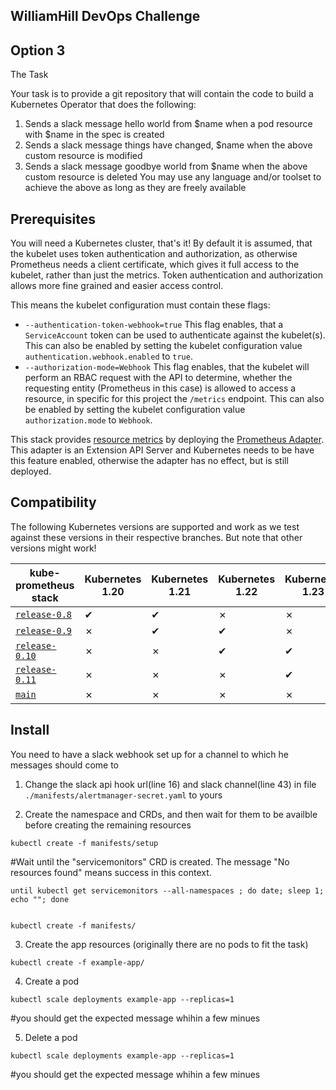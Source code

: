 ## WilliamHill DevOps Challenge

## Option 3

The Task

Your task is to provide a git repository that will contain the code to build a Kubernetes Operator that does
the following:
1. Sends a slack message hello world from $name when a pod resource with $name in the
spec is created
2. Sends a slack message things have changed, $name when the above custom resource is
modified
3. Sends a slack message goodbye world from $name when the above custom resource is deleted
You may use any language and/or toolset to achieve the above as long as they are freely available


## Prerequisites

You will need a Kubernetes cluster, that's it! By default it is assumed, that the kubelet uses token authentication and authorization, as otherwise Prometheus needs a client certificate, which gives it full access to the kubelet, rather than just the metrics. Token authentication and authorization allows more fine grained and easier access control.

This means the kubelet configuration must contain these flags:

* `--authentication-token-webhook=true` This flag enables, that a `ServiceAccount` token can be used to authenticate against the kubelet(s). This can also be enabled by setting the kubelet configuration value `authentication.webhook.enabled` to `true`.
* `--authorization-mode=Webhook` This flag enables, that the kubelet will perform an RBAC request with the API to determine, whether the requesting entity (Prometheus in this case) is allowed to access a resource, in specific for this project the `/metrics` endpoint. This can also be enabled by setting the kubelet configuration value `authorization.mode` to `Webhook`.

This stack provides [resource metrics](https://github.com/kubernetes/metrics#resource-metrics-api) by deploying the [Prometheus Adapter](https://github.com/DirectXMan12/k8s-prometheus-adapter/).
This adapter is an Extension API Server and Kubernetes needs to be have this feature enabled, otherwise the adapter has no effect, but is still deployed.

## Compatibility

The following Kubernetes versions are supported and work as we test against these versions in their respective branches. But note that other versions might work!

| kube-prometheus stack                                                                      | Kubernetes 1.20 | Kubernetes 1.21 | Kubernetes 1.22 | Kubernetes 1.23 | Kubernetes 1.24 |
|--------------------------------------------------------------------------------------------|-----------------|-----------------|-----------------|-----------------|-----------------|
| [`release-0.8`](https://github.com/prometheus-operator/kube-prometheus/tree/release-0.8)   | ✔               | ✔               | ✗               | ✗               | ✗               |
| [`release-0.9`](https://github.com/prometheus-operator/kube-prometheus/tree/release-0.9)   | ✗               | ✔               | ✔               | ✗               | ✗               |
| [`release-0.10`](https://github.com/prometheus-operator/kube-prometheus/tree/release-0.10) | ✗               | ✗               | ✔               | ✔               | ✗               |
| [`release-0.11`](https://github.com/prometheus-operator/kube-prometheus/tree/release-0.11) | ✗               | ✗               | ✗               | ✔               | ✔               |
| [`main`](https://github.com/prometheus-operator/kube-prometheus/tree/main)                 | ✗               | ✗               | ✗               | ✗               | ✔               |


## Install

You need to have a slack webhook set up for a channel to which he messages should come to 



1. Change the slack api hook url(line 16) and slack channel(line 43) in file `./manifests/alertmanager-secret.yaml` to yours



2. Create the namespace and CRDs, and then wait for them to be availble before creating the remaining resources
```
kubectl create -f manifests/setup
```
#Wait until the "servicemonitors" CRD is created. The message "No resources found" means success in this context.
```
until kubectl get servicemonitors --all-namespaces ; do date; sleep 1; echo ""; done


kubectl create -f manifests/
```

3. Create the app resources (originally there are no pods to fit the task)

```
kubectl create -f example-app/
```
4. Create a pod
```
kubectl scale deployments example-app --replicas=1
```
#you should get the expected message whihin a few minues

5. Delete a pod
```
kubectl scale deployments example-app --replicas=1
```
#you should get the expected message whihin a few minues
